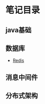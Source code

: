 # 笔记目录

## java基础

## 数据库

- [Redis](https://ants-mpd.github.io/notes/redis/)

## 消息中间件

## 分布式架构



